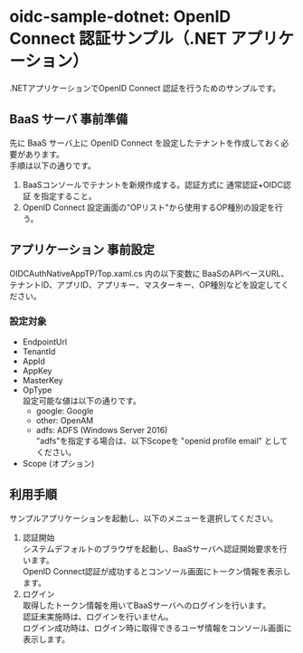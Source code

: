 oidc-sample-dotnet: OpenID Connect 認証サンプル（.NET アプリケーション）
=======================================================================
.NETアプリケーションでOpenID Connect 認証を行うためのサンプルです。

BaaS サーバ 事前準備
----------------------
先に BaaS サーバ上に OpenID Connect を設定したテナントを作成しておく必要があります。  
手順は以下の通りです。

1. BaaSコンソールでテナントを新規作成する。認証方式に 通常認証+OIDC認証 を指定すること。
2. OpenID Connect 設定画面の"OPリスト"から使用するOP種別の設定を行う。

アプリケーション 事前設定
-----------------------
OIDCAuthNativeAppTP/Top.xaml.cs 内の以下変数に
BaaSのAPIベースURL、テナントID、アプリID、アプリキー、マスターキー、OP種別などを設定してください。

### 設定対象
* EndpointUrl
* TenantId
* AppId
* AppKey
* MasterKey
* OpType  
  設定可能な値は以下の通りです。  
    * google: Google
    * other: OpenAM
    * adfs: ADFS (Windows Server 2016)  
"adfs"を指定する場合は、以下Scopeを "openid profile email" としてください。
* Scope (オプション)

利用手順
--------
サンプルアプリケーションを起動し、以下のメニューを選択してください。

1. 認証開始  
システムデフォルトのブラウザを起動し、BaaSサーバへ認証開始要求を行います。  
OpenID Connect認証が成功するとコンソール画面にトークン情報を表示します。  
2. ログイン  
取得したトークン情報を用いてBaaSサーバへのログインを行います。  
認証未実施時は、ログインを行いません。  
ログイン成功時は、ログイン時に取得できるユーザ情報をコンソール画面に表示します。
